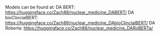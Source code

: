 Models can be found at:
DA BERT: https://huggingface.co/Zach88/nuclear_medicine_DABERT/
DA bioClincialBERT: https://huggingface.co/Zach88/nuclear_medicine_DAbioClincialBERT/
DA Roberta: https://huggingface.co/Zach88/nuclear_medicine_DARoBERTa/